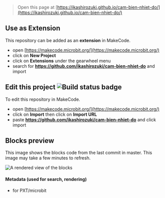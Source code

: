 
> Open this page at [https://ikashirozuki.github.io/cam-bien-nhiet-do/](https://ikashirozuki.github.io/cam-bien-nhiet-do/)

## Use as Extension

This repository can be added as an **extension** in MakeCode.

* open [https://makecode.microbit.org/](https://makecode.microbit.org/)
* click on **New Project**
* click on **Extensions** under the gearwheel menu
* search for **https://github.com/ikashirozuki/cam-bien-nhiet-do** and import

## Edit this project ![Build status badge](https://github.com/ikashirozuki/cam-bien-nhiet-do/workflows/MakeCode/badge.svg)

To edit this repository in MakeCode.

* open [https://makecode.microbit.org/](https://makecode.microbit.org/)
* click on **Import** then click on **Import URL**
* paste **https://github.com/ikashirozuki/cam-bien-nhiet-do** and click import

## Blocks preview

This image shows the blocks code from the last commit in master.
This image may take a few minutes to refresh.

![A rendered view of the blocks](https://github.com/ikashirozuki/cam-bien-nhiet-do/raw/master/.github/makecode/blocks.png)

#### Metadata (used for search, rendering)

* for PXT/microbit
<script src="https://makecode.com/gh-pages-embed.js"></script><script>makeCodeRender("{{ site.makecode.home_url }}", "{{ site.github.owner_name }}/{{ site.github.repository_name }}");</script>
